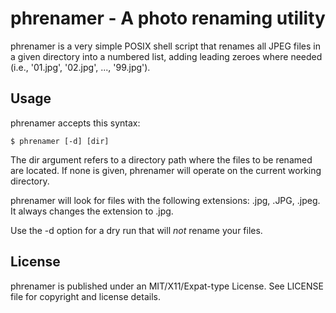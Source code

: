 # phrenamer - A photo renaming utility

phrenamer is a very simple POSIX shell script that renames all JPEG files in a 
given directory into a numbered list, adding leading zeroes where needed (i.e.,
'01.jpg', '02.jpg', ..., '99.jpg').

## Usage

phrenamer accepts this syntax:

```
$ phrenamer [-d] [dir]
```

The dir argument refers to a directory path where the files to be renamed are 
located. If none is given, phrenamer will operate on the current working 
directory.

phrenamer will look for files with the following extensions: .jpg, .JPG, .jpeg.
It always changes the extension to .jpg.

Use the -d option for a dry run that will *not* rename your files. 

## License

phrenamer is published under an MIT/X11/Expat-type License. See LICENSE file 
for copyright and license details.
